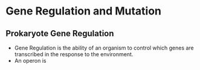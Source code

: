 # Gene Regulation and Mutation
## Prokaryote Gene Regulation
- Gene Regulation is the ability of an organism to control which genes are transcribed in the response to the environment.
- An operon is 